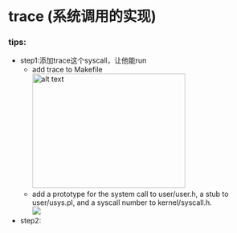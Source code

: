 # trace (系统调用的实现)
### tips:
+ step1:添加trace这个syscall，让他能run
  - add trace to Makefile <br>
  <img src="https://s2.loli.net/2024/03/28/IMwvsfiYz7lg2Tc.png" alt="alt text" width="304" height="228"> <br>
  - add a prototype for the system call to user/user.h, a stub to user/usys.pl, and a syscall number to kernel/syscall.h. <br>
  <a href="https://sm.ms/image/fde2Q1gPm3ODcE9" target="_blank"><img src="https://s2.loli.net/2024/03/28/fde2Q1gPm3ODcE9.png" ></a>
+ step2:
